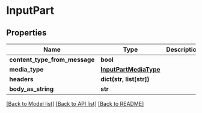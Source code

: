 # InputPart

## Properties
Name | Type | Description | Notes
------------ | ------------- | ------------- | -------------
**content_type_from_message** | **bool** |  | [optional] 
**media_type** | [**InputPartMediaType**](InputPartMediaType.md) |  | [optional] 
**headers** | **dict(str, list[str])** |  | [optional] 
**body_as_string** | **str** |  | [optional] 

[[Back to Model list]](../README.md#documentation-for-models) [[Back to API list]](../README.md#documentation-for-api-endpoints) [[Back to README]](../README.md)


